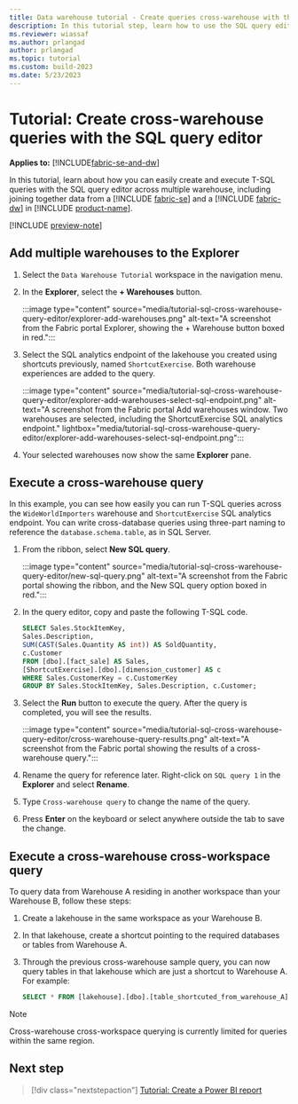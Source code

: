 ```yaml
---
title: Data warehouse tutorial - Create queries cross-warehouse with the SQL query editor
description: In this tutorial step, learn how to use the SQL query editor to write cross-warehouse queries.
ms.reviewer: wiassaf
ms.author: prlangad
author: prlangad
ms.topic: tutorial
ms.custom: build-2023
ms.date: 5/23/2023
---
```


# Tutorial: Create cross-warehouse queries with the SQL query editor

**Applies to:** [!INCLUDE[fabric-se-and-dw](includes/applies-to-version/fabric-se-and-dw.md)]

In this tutorial, learn about how you can easily create and execute T-SQL queries with the SQL query editor across multiple warehouse, including joining together data from a [!INCLUDE [fabric-se](includes/fabric-se.md)] and a [!INCLUDE [fabric-dw](includes/fabric-dw.md)] in [!INCLUDE [product-name](../includes/product-name.md)].

[!INCLUDE [preview-note](../includes/preview-note.md)]

## Add multiple warehouses to the Explorer

1. Select the `Data Warehouse Tutorial` workspace in the navigation menu.
1. In the **Explorer**, select the **+ Warehouses** button.

    :::image type="content" source="media/tutorial-sql-cross-warehouse-query-editor/explorer-add-warehouses.png" alt-text="A screenshot from the Fabric portal Explorer, showing the + Warehouse button boxed in red.":::

1. Select the SQL analytics endpoint of the lakehouse you created using shortcuts previously, named `ShortcutExercise`. Both warehouse experiences are added to the query.

    :::image type="content" source="media/tutorial-sql-cross-warehouse-query-editor/explorer-add-warehouses-select-sql-endpoint.png" alt-text="A screenshot from the Fabric portal Add warehouses window. Two warehouses are selected, including the ShortcutExercise SQL analytics endpoint." lightbox="media/tutorial-sql-cross-warehouse-query-editor/explorer-add-warehouses-select-sql-endpoint.png":::

1. Your selected warehouses now show the same **Explorer** pane.

## Execute a cross-warehouse query

In this example, you can see how easily you can run T-SQL queries across the `WideWorldImporters` warehouse and `ShortcutExercise` SQL analytics endpoint. You can write cross-database queries using three-part naming to reference the `database.schema.table`, as in SQL Server.

1. From the ribbon, select **New SQL query**.

    :::image type="content" source="media/tutorial-sql-cross-warehouse-query-editor/new-sql-query.png" alt-text="A screenshot from the Fabric portal showing the ribbon, and the New SQL query option boxed in red.":::

1. In the query editor, copy and paste the following T-SQL code.

    ```sql
    SELECT Sales.StockItemKey, 
    Sales.Description, 
    SUM(CAST(Sales.Quantity AS int)) AS SoldQuantity, 
    c.Customer
    FROM [dbo].[fact_sale] AS Sales,
    [ShortcutExercise].[dbo].[dimension_customer] AS c
    WHERE Sales.CustomerKey = c.CustomerKey
    GROUP BY Sales.StockItemKey, Sales.Description, c.Customer;
    ```

1. Select the **Run** button to execute the query. After the query is completed, you will see the results.

    :::image type="content" source="media/tutorial-sql-cross-warehouse-query-editor/cross-warehouse-query-results.png" alt-text="A screenshot from the Fabric portal showing the results of a cross-warehouse query.":::

1. Rename the query for reference later. Right-click on `SQL query 1` in the **Explorer** and select **Rename**.
1. Type `Cross-warehouse query` to change the name of the query.
1. Press **Enter** on the keyboard or select anywhere outside the tab to save the change.

## Execute a cross-warehouse cross-workspace query

To query data from Warehouse A residing in another workspace than your Warehouse B, follow these steps:

1. Create a lakehouse in the same workspace as your Warehouse B.
1. In that lakehouse, create a shortcut pointing to the required databases or tables from Warehouse A.
1. Through the previous cross-warehouse sample query, you can now query tables in that lakehouse which are just a shortcut to Warehouse A. For example:
   
    ```sql
    SELECT * FROM [lakehouse].[dbo].[table_shortcuted_from_warehouse_A]
    ```

> [!NOTE]
> Cross-warehouse cross-workspace querying is currently limited for queries within the same region.

## Next step

> [!div class="nextstepaction"]
> [Tutorial: Create a Power BI report](tutorial-power-bi-report.md)
